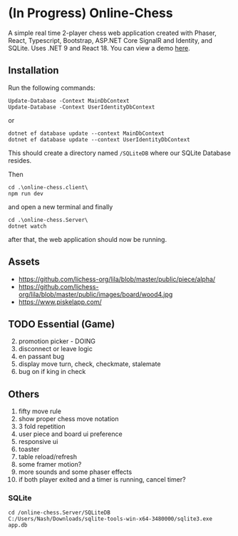 # (In Progress) Online-Chess
A simple real time 2-player chess web application created with Phaser, React, Typescript, Bootstrap, ASP.NET Core SignalR and Identity, and SQLite. Uses .NET 9 and React 18.
You can view a demo [here](https://github.com/nashie1004/online-chess).

## Installation

Run the following commands:
```
Update-Database -Context MainDbContext
Update-Database -Context UserIdentityDbContext
```
or
```
dotnet ef database update --context MainDbContext
dotnet ef database update --context UserIdentityDbContext
```
This should create a directory named `/SQLiteDB` where our SQLite Database resides.

Then
```
cd .\online-chess.client\
npm run dev
```
and open a new terminal and finally
```
cd .\online-chess.Server\
dotnet watch
```
after that, the web application should now be running.

## Assets 
- https://github.com/lichess-org/lila/blob/master/public/piece/alpha/
- https://github.com/lichess-org/lila/blob/master/public/images/board/wood4.jpg
- https://www.piskelapp.com/

## TODO Essential (Game)
2. promotion picker - DOING
3. disconnect or leave logic
4. en passant bug
5. display move turn, check, checkmate, stalemate
6. bug on if king in check

## Others
1. fifty move rule
2. show proper chess move notation
3. 3 fold repetition
4. user piece and board ui preference
5. responsive ui
6. toaster
7. table reload/refresh
8. some framer motion?
9. more sounds and some phaser effects
10. if both player exited and a timer is running, cancel timer?

### SQLite
```
cd /online-chess.Server/SQLiteDB
C:/Users/Nash/Downloads/sqlite-tools-win-x64-3480000/sqlite3.exe app.db
```